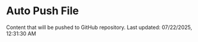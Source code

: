 # Auto Push File

Content that will be pushed to GitHub repository.
Last updated: 07/22/2025, 12:31:30 AM